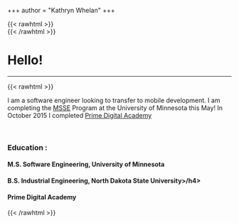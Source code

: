 +++
author = "Kathryn Whelan"
+++

<!--
This file is left intentionally empty by default to be backward compatible with initial theme setup.

Although the theme has advanced a little bit and it now allows to specify the content on the main page (even if the list of posts/articles is not intended).
This can be:
- with the list of posts/articles (default: `mainSections = ["post"]) or
- without the list of posts/articles (by setting `mainSections = [""]`)


-->

{{< rawhtml >}}
<br />
{{< /rawhtml >}}
# Hello!
***

{{< rawhtml >}}
<p>I am a software engineer looking to transfer to mobile development.  I am completing the <a href="https://cse.umn.edu/msse">MSSE</a> Program at the University of Minnesota this May! In October 2015 I completed <a href="https://www.primeacademy.io/">Prime Digital Academy</a></p>
<br />
<h3>Education :</h3>

<h4>M.S. Software Engineering, University of Minnesota</h4>
<h4>B.S. Industrial Engineering, North Dakota State University>/h4>
<h4>Prime Digital Academy</h4>



{{< /rawhtml >}}

